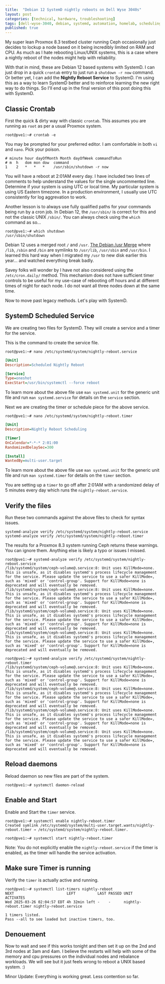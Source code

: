 ```yaml
---
title:  "Debian 12 SystemD nightly reboots on Dell Wyse 3040s"
layout: post
categories: [technical, hardware, troubleshooting]
tags: [dell-wyse-3040, debian, systemd, automation, homelab, scheduling, linux]
published: true
---
```


My super lean Proxmox 8.3 testbed cluster running Ceph occasionally just decides to lockup a node based on it being incredibly limited on RAM and CPU. As much as I hate rebooting Linux/UNIX systems, this is a case where a nightly reboot of the nodes might help with reliability.

<!-- excerpt-end -->

With that in mind, these are Debian 12 based systems with SystemD. I can just drop in a quick `crontab` entry to just run a `shutdown -r now` command. Or better yet, I can add the **Nightly Reboot Service** to SystemD. I'm using this as a way to learn SystemD better and to reinforce learning the new right way to do things. So I'll end up in the final version of this post doing this with SystemD.

## Classic Crontab

First the quick & dirty way with classic `crontab`. This assumes you are running as `root` as per a usual Proxmox system.

```shell
root@pve1:~# crontab -e
```

You may be prompted for your preferred editor. I am comfortable in both `vi` and `nano`. Pick your poison.

```crontab
# minute hour dayOfMonth Month dayOfWeek commandToRun
# m  h   dom mon dow  command
1    2   *   *   *    /usr/sbin/shutdown -r now
```

You will have a reboot at 2:01AM every day. I have included two lines of comments to help understand the values for the single uncommented line. Determine if your system is using UTC or local time. My particular system is using US Eastern timezone. In a production environment, I usually use UTC consistently for log aggrevation to work.

Another lesson is to always use fully qualified paths for your commands being run by a cron job. In Debian 12, the `/usr/sbin/` is correct for this and not the classic UNIX `/sbin/`. You can always check using the `which` command as so...

```shell
root@pve1:~# which shutdown
/usr/sbin/shutdown
```

Debian 12 uses a merged root `/` and `/usr`. [The Debian /usr Merge](https://wiki.debian.org/UsrMerge) where `/lib`, `/sbin` and `/bin` are symlinks to `/usr/lib`, `/usr/sbin` and `/usr/bin`. I learned this hard way when I migrated my `/usr` to new disk earlier this year... and watched everything break badly.

Savey folks will wonder by I have not also considered using the `/etc/cron.daily/` method. This mechanism does not have sufficient timer controls to be useful for my use-case of rebooting off hours and at different times of night for each node. I do not want all three nodes down at the same time.

Now to move past legacy methods. Let's play with SystemD.

## SystemD Scheduled Service

We are creating two files for SystemD. They will create a service and a timer for the service.

This is the command to create the service file.

```shell
root@pve1:~# nano /etc/systemd/system/nightly-reboot.service
```

```ini
[Unit]
Description=Scheduled Nightly Reboot

[Service]
Type=oneshot
ExecStart=/usr/bin/systemctl --force reboot
```

To learn more about the above file use `man systemd.unit` for the generic unit file and run `man systemd.service` for details on the `service` section.

Next we are creating the timer or schedule piece for the above service.

```shell
root@pve1:~# nano /etc/systemd/system/nightly-reboot.timer
```

```ini
[Unit]
Description=Nightly Reboot Scheduling

[Timer]
OnCalendar=*-*-* 2:01:00
RandomizedDelaySec=300

[Install]
WantedBy=multi-user.target
```

To learn more about the above file use `man systemd.unit` for the generic unit file and run `man systemd.timer` for details on the `timer` section.

You are setting up a `timer` to go off after 2:01AM with a randomized delay of 5 minutes every day which runs the `nightly-reboot.service`.

## Verify the files

Run these two commands against the above files to check for syntax issues.

```shell
systemd-analyze verify /etc/systemd/system/nightly-reboot.service
systemd-analyze verify /etc/systemd/system/nightly-reboot.timer
```

The results for a Proxmox 8.3 system running Ceph returns these warnings. You can ignore them. Anything else is likely a typo or issues I missed.

```shell
root@pve1:~# systemd-analyze verify /etc/systemd/system/nightly-reboot.service 
/lib/systemd/system/ceph-volume@.service:8: Unit uses KillMode=none. This is unsafe, as it disables systemd's process lifecycle management for the service. Please update the service to use a safer KillMode=, such as 'mixed' or 'control-group'. Support for KillMode=none is deprecated and will eventually be removed.
/lib/systemd/system/ceph-volume@.service:8: Unit uses KillMode=none. This is unsafe, as it disables systemd's process lifecycle management for the service. Please update the service to use a safer KillMode=, such as 'mixed' or 'control-group'. Support for KillMode=none is deprecated and will eventually be removed.
/lib/systemd/system/ceph-volume@.service:8: Unit uses KillMode=none. This is unsafe, as it disables systemd's process lifecycle management for the service. Please update the service to use a safer KillMode=, such as 'mixed' or 'control-group'. Support for KillMode=none is deprecated and will eventually be removed.
/lib/systemd/system/ceph-volume@.service:8: Unit uses KillMode=none. This is unsafe, as it disables systemd's process lifecycle management for the service. Please update the service to use a safer KillMode=, such as 'mixed' or 'control-group'. Support for KillMode=none is deprecated and will eventually be removed.
```

```shell
root@pve1:~# systemd-analyze verify /etc/systemd/system/nightly-reboot.timer 
/lib/systemd/system/ceph-volume@.service:8: Unit uses KillMode=none. This is unsafe, as it disables systemd's process lifecycle management for the service. Please update the service to use a safer KillMode=, such as 'mixed' or 'control-group'. Support for KillMode=none is deprecated and will eventually be removed.
/lib/systemd/system/ceph-volume@.service:8: Unit uses KillMode=none. This is unsafe, as it disables systemd's process lifecycle management for the service. Please update the service to use a safer KillMode=, such as 'mixed' or 'control-group'. Support for KillMode=none is deprecated and will eventually be removed.
/lib/systemd/system/ceph-volume@.service:8: Unit uses KillMode=none. This is unsafe, as it disables systemd's process lifecycle management for the service. Please update the service to use a safer KillMode=, such as 'mixed' or 'control-group'. Support for KillMode=none is deprecated and will eventually be removed.
/lib/systemd/system/ceph-volume@.service:8: Unit uses KillMode=none. This is unsafe, as it disables systemd's process lifecycle management for the service. Please update the service to use a safer KillMode=, such as 'mixed' or 'control-group'. Support for KillMode=none is deprecated and will eventually be removed.
```

## Reload daemons

Reload daemon so new files are part of the system.

```shell
root@pve1:~# systemctl daemon-reload
```

## Enable and Start

Enable and Start the `timer` service.

```shell
root@pve1:~# systemctl enable nightly-reboot.timer
Created symlink /etc/systemd/system/multi-user.target.wants/nightly-reboot.timer → /etc/systemd/system/nightly-reboot.timer.
```

```shell
root@pve1:~# systemctl start nightly-reboot.timer
```

Note: You do not explicitly enable the `nightly-reboot.service` if the timer is enabled, as the timer will handle the service activation.

## Make sure Timer is running

Verify the `timer` is actually active and running.

```shell
root@pve1:~# systemctl list-timers nightly-reboot
NEXT                        LEFT          LAST PASSED UNIT                 ACTIVATES             
Wed 2025-03-26 02:04:57 EDT 4h 32min left -    -      nightly-reboot.timer nightly-reboot.service

1 timers listed.
Pass --all to see loaded but inactive timers, too.
```

## Denouement

Now to wait and see if this works tonight and then set it up on the 2nd and 3rd nodes at 3am and 4am. I believe the restarts will help with some of the memory and cpu pressures on the individual nodes and rebalance workloads. We will see but it just feels wrong to reboot a UNIX based system. :)

Minor Update: Everything is working great. Less contention so far.
